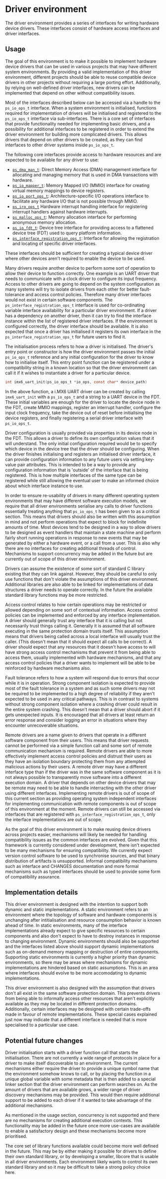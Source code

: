 <!--
  Copyright 2020, Data61, CSIRO (ABN 41 687 119 230)

  SPDX-License-Identifier: BSD-2-Clause
-->

# Driver environment

The driver environment provides a series of interfaces for writing hardware
device drivers. These interfaces consist of hardware access interfaces and
driver interfaces.

## Usage

The goal of this environment is to make it possible to implement hardware
device drivers that can be used in various projects that may have different
system environments.  By providing a valid implementation of this driver
environment, different projects should be able to reuse compatible device
drivers in other projects without requiring a large porting effort.
Additionally, by relying on well-defined driver interfaces, new drivers can be
implemented that depend on other without compatibility issues. 

Most of the interfaces described below can be accessed via a handle to the
`ps_io_ops_t` interface.  When a system environment is initialised, functions
required for implementation of drivers will be initialised and registered to
the `ps_io_ops_t` interface via sub-interfaces.  There is a core set of
interfaces that provide functionality needed for implementing basic drivers,
and a possibility for additional interfaces to be registered in order to extend
the driver environment for building more complicated drivers. This allows
drivers that depend on other drivers to be created, as they can find interfaces
to other driver systems inside `ps_io_ops_t`.

The following core interfaces provide access to hardware resources and are
expected to be available for any driver to use:

- [`ps_dma_man_t`][1]: Direct Memory Access (DMA) management interface for
  allocating and managing memory that is used in DMA transactions with
  hardware.
- [`ps_io_mapper_t`][2]: Memory Mapped I/O (MMIO) interface for creating
  virtual memory mappings to device registers.
- [`ps_io_port_ops_t`][3]: Architecture-specific I/O operations interface to
  facilitate any hardware I/O that is not possible through MMIO.
- [`ps_irq_ops_t`][4] Hardware interrupt handling interface for registering
  interrupt handlers against hardware interrupts.
- [`ps_malloc_ops_t`][5]: Memory allocation interface for performing anonymous
  memory allocation.
- [`ps_io_fdt_t`][6]: Device tree interface for providing access to a flattened
  device tree (FDT) used to query platform information.
- [`ps_interface_registration_ops_t`][7]: Interface for allowing the
  registration and locating of specific driver interfaces.

These interfaces should be sufficient for creating a typical device driver
where other devices aren't required to enable the device to be used.

[1]:ps_dma_man_t.md
[2]:ps_io_mapper_t.md
[3]:ps_io_port_ops_t.md
[4]:ps_irq_ops_t.md
[5]:ps_malloc_ops_t.md
[6]:fdt.md
[7]:ps_interface_registration_ops_t.md

Many drivers require another device to perform some sort of operation to allow
their device to function correctly. One example is an UART driver that needs to
communicate with a clock driver to configure its input frequency. Access to
other drivers are going to depend on the system configuration as many systems
will try to isolate drivers from each other for better fault-tolerance and
access control policies. Therefore many driver interfaces would not exist in
certain software components.  The `ps_interface_registration_ops_t` interface
is used for co-ordinating variable interface availability for a particular
driver environment. If a driver has a dependency on another driver, then it can
try to find the interface instance within the list of registered driver
interfaces. If the environment is configured correctly, the driver interface
should be available. It is also expected that once a driver has initialised it
registers its own interface in the `ps_interface_registration_ops_t` for future
users to find it.

The initialisation process refers to how a driver is initialised. The driver's entry point
or constructor is how the driver environment passes the initial `ps_io_ops_t` reference
and any initial configuration for the driver to know how to initialise itself.  This entry point
function can be registered under a compatibility string in a known location so that the
driver environment can call it if it wishes to instantiate a driver for a particular device.

```c
int imx6_uart_init(ps_io_ops_t *io_ops, const char* device_path)
```

In the above function, a i.MX6 UART driver can be created by calling
`imx6_uart_init` with a `ps_io_ops_t` and a string to a UART device in the FDT.
These initial variables are enough for the driver to locate the device node in
the FDT, create MMIO mappings, register an interrupt handler, configure the
input clock frequency, take the device out of reset before initialising the
device registers, and finally registering a serial driver interface with
`ps_io_ops_t`.

Driver configuration is usually provided via properties in its device node in
the FDT. This allows a driver to define its own configuration values that it
will understand.  The only initial configuration required would be to specify
which device in the device tree that the driver should be configuring. When the
driver finishes initialising and registers an initialised driver interface, it
can provide configuration information to any future users via setting key-value
pair attributes. This is intended to be a way to provide any configuration
information that is 'outside' of the interface that is being registered.  This
is how multiple interfaces of the same type can be registered while still
allowing the eventual user to make an informed choice about which interface
instance to use.

In order to ensure re-usability of drivers in many different operating system
environments that may have different software execution models, we require that
all driver environments serialise any calls to driver functions essentially
treating anything that `ps_io_ops_t` has been given to as a critical section.
This means that drivers should also be written with this assumption in mind and
not perform operations that expect to block for indefinite amounts of time.
Most devices tend to be designed in a way to allow drivers to be designed as
event handlers that maintain a state machine and perform fairly short running
operations in response to new events that may be generated by either a hardware
event, or a call from a user. This is also why there are no interfaces for
creating additional threads of control.  Mechanisms to support concurrency may
be added in the future but are currently out of scope of this driver
environment.

Drivers can assume the existence of some sort of standard C library existing
that they can link against.  However, they should be careful to only use
functions that don't violate the assumptions of this driver environment.
Additional libraries are also able to be linked for implementations of data
structures a driver needs to operate correctly. In the future the available
standard library functions may be more restricted.

Access control relates to how certain operations may be restricted or allowed
depending on some sort of contextual information. Access control policies can
be implemented and enforced by any interface implementation. A driver should
generally trust any interface that it is calling but not necessarily trust
things calling it. Generally it is assumed that all software executing in the
same protection domain trusts itself. This assumption means that drivers being
called across a local interface will usually trust the caller. (This doesn't
mean that it should expect all calls to be correct). A driver should expect
that any resources that it doesn't have access to will have strong access
control mechanisms that prevent it from being able to access them, usually
implemented with hardware mechanisms, and that any access control policies that
a driver wants to implement will be able to be reinforced by hardware
mechanisms also.

Fault tolerance refers to how a system will respond due to errors that occur
while it is in operation.  Strong component isolation is expected to provide
most of the fault tolerance in a system and as such some drivers may not be
required to be implemented to a high degree of reliability if they aren't
expected to be used in any critical pathways. This is in contrast to systems
without strong component isolation where a crashing driver could result in the
entire system crashing. This doesn't mean that a driver should abort if it gets
unexpected inputs. It is encouraged that all drivers at least return an error
response and consider logging an error in situations where they encounter
unrecoverable situations.

Remote drivers are a name given to drivers that operate in a different software
component from their users.  This means that driver requests cannot be
performed via a simple function call and some sort of remote communication
mechanism is required. Remote drivers are able to more effectively implement
access control policies and distrust their users as they have an isolation
boundary protecting them from any attempted malicious actions by their users. A
remote driver may have a different interface type than if the driver was in the
same software component as it is not always possible to transparently move
software into a different execution domain. A driver that depends on other
device drivers that may be remote may need to be able to handle interracting
with the other driver using different interfaces.  Implementing remote drivers
is out of scope of this current section as providing operating system
independent interfaces for implementing communication with remote components is
out of scope of this environment at the moment.  Remote drivers can still be
accessed via interfaces that are registered with
`ps_interface_registration_ops_t`, only the interface implementations are out
of scope.

As the goal of this driver environment is to make reusing device drivers across
projects easier, mechanisms will likely be needed for handling compatibility
issues as the common interfaces are evolved. Given that this framework is
currently considered under development, there isn't expected to be many
mechanisms for ensuring compatibility. We currently expect version control
software to be used to synchronise sources, and that binary distribution
of artifacts is unsupported. Informal compatibility mechanisms such as
interface and CHANGES documentation and more formal mechanisms such as typed
interfaces should be used to provide some form of compatibility assurance.

## Implementation details

This driver environment is designed with the intention to support both dynamic
and static implementations.  A static environment refers to an environment
where the topology of software and hardware components is unchanging after
intitialisation and resource consumption behavior is known ahead of time. In
static environments, many of the interface implementations already expect to
give specific resources to certain components and also don't expect to have to
destroy instances in response to changing environment.  Dynamic environments
should also be supported and the interfaces listed above should support dynamic
implementations such as on-demand memory mapping or destruction of entire
components. Supporting static environments is currently a higher priority than
dynamic environments, so there may be areas where mechanisms for dynamic
implementations are hindered based on static assumptions. This is an area where
interfaces should evolve to be more accomodating to dynamic implementations.

This driver environment is also designed with the assumption that drivers don't
all exist in the same software protection domain. This prevents drivers from
being able to informally access other resources that aren't explicitly
available as they may be located in different protection domains. Additionally,
certain interfaces may be designed with certain trade-offs made in favour of
remote implementations.  These special cases explained just now may indicate
that a different interface is needed that is more specialised to a particular
use case.

## Potential future changes

Driver initialisation starts with a driver function call that starts the
initialisation. There are not currently a wide range of protocols in place for a
driver to make itself discoverable to an environment.  The current mechanisms
either require the driver to provide a unique symbol name that the environment
somehow knows to call, or by placing the function in a unique global variable
with some metadata that is then added to a special linker section that the
driver environment can perform searches on. As the amount of drivers that are
available grows, a wider range of driver discovery mechanisms may be provided.
This would then require additional support to be added to each driver if it
wanted to take advantage of the additional mechanisms. 

As mentioned in the usage section, concurrency is not supported and there are
no mechanisms for creating additional execution contexts. This functionality
may be added in the future once more use-cases are available to enable a
satisfactory design and these mechanisms become more prioritised.

The core set of library functions available could become more well defined in
the future. This may be by either making it possible for drivers to define
their own standard library, or by developing a smaller, libcore that is usable
in all driver environments.  Each environment likely wants to control its own
standard library and so it may be difficult to take a strong policy choice
here.

